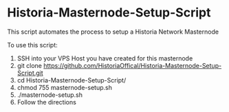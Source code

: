 # Historia-Masternode-Setup-Script
This script automates the process to setup a Historia Network Masternode

To use this script:
1. SSH into your VPS Host you have created for this masternode
2. git clone https://github.com/HistoriaOffical/Historia-Masternode-Setup-Script.git
3. cd Historia-Masternode-Setup-Script/
4. chmod 755 masternode-setup.sh
5. ./masternode-setup.sh
6. Follow the directions

